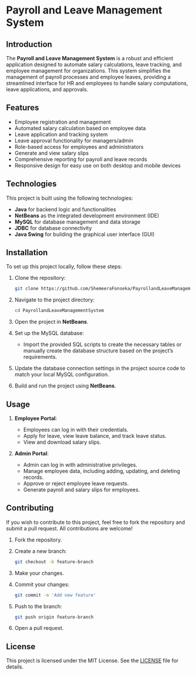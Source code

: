 
# Payroll and Leave Management System

## Introduction

The **Payroll and Leave Management System** is a robust and efficient application designed to automate salary calculations, leave tracking, and employee management for organizations. This system simplifies the management of payroll processes and employee leaves, providing a streamlined interface for HR and employees to handle salary computations, leave applications, and approvals.

## Features

- Employee registration and management
- Automated salary calculation based on employee data
- Leave application and tracking system
- Leave approval functionality for managers/admin
- Role-based access for employees and administrators
- Generate and view salary slips
- Comprehensive reporting for payroll and leave records
- Responsive design for easy use on both desktop and mobile devices

## Technologies

This project is built using the following technologies:

- **Java** for backend logic and functionalities
- **NetBeans** as the integrated development environment (IDE)
- **MySQL** for database management and data storage
- **JDBC** for database connectivity
- **Java Swing** for building the graphical user interface (GUI)

## Installation

To set up this project locally, follow these steps:

1. Clone the repository:

   ```bash
   git clone https://github.com/ShemeeraFonseka/PayrollandLeaveManagementSystem.git
   ```

2. Navigate to the project directory:

   ```bash
   cd PayrollandLeaveManagementSystem
   ```

3. Open the project in **NetBeans**.

4. Set up the MySQL database:
   - Import the provided SQL scripts to create the necessary tables or manually create the database structure based on the project’s requirements.

5. Update the database connection settings in the project source code to match your local MySQL configuration.

6. Build and run the project using **NetBeans**.

## Usage

1. **Employee Portal**:
   - Employees can log in with their credentials.
   - Apply for leave, view leave balance, and track leave status.
   - View and download salary slips.

2. **Admin Portal**:
   - Admin can log in with administrative privileges.
   - Manage employee data, including adding, updating, and deleting records.
   - Approve or reject employee leave requests.
   - Generate payroll and salary slips for employees.

## Contributing

If you wish to contribute to this project, feel free to fork the repository and submit a pull request. All contributions are welcome!

1. Fork the repository.
2. Create a new branch:

   ```bash
   git checkout -b feature-branch
   ```

3. Make your changes.
4. Commit your changes:

   ```bash
   git commit -m 'Add new feature'
   ```

5. Push to the branch:

   ```bash
   git push origin feature-branch
   ```

6. Open a pull request.

## License

This project is licensed under the MIT License. See the [LICENSE](LICENSE) file for details.
